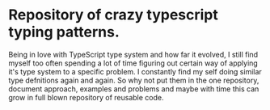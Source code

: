 # Repository of crazy typescript typing patterns.

Being in love with TypeScript type system and how far it evolved, I still find myself too often spending a lot of time figuring out certain way of applying it's type system to a specific problem. I constantly find my self doing similar type defnitions again and again. So why not put them in the one repository, document approach, examples and problems and maybe with time this can grow in full blown repository of reusable code.
